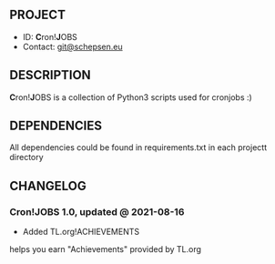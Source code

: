 ## PROJECT ##

* ID: **C**ron!**J**OBS
* Contact: git@schepsen.eu

## DESCRIPTION ##

**C**ron!**J**OBS is a collection of Python3 scripts used for cronjobs :)

## DEPENDENCIES ##

All dependencies could be found in requirements.txt in each projectt directory

## CHANGELOG ##

### Cron!JOBS 1.0, updated @ 2021-08-16 ###

* Added TL.org!ACHIEVEMENTS

helps you earn "Achievements" provided by TL.org